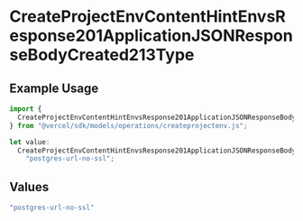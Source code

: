 # CreateProjectEnvContentHintEnvsResponse201ApplicationJSONResponseBodyCreated213Type

## Example Usage

```typescript
import {
  CreateProjectEnvContentHintEnvsResponse201ApplicationJSONResponseBodyCreated213Type,
} from "@vercel/sdk/models/operations/createprojectenv.js";

let value:
  CreateProjectEnvContentHintEnvsResponse201ApplicationJSONResponseBodyCreated213Type =
    "postgres-url-no-ssl";
```

## Values

```typescript
"postgres-url-no-ssl"
```